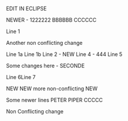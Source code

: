 EDIT IN ECLIPSE

NEWER - 1222222 BBBBBB CCCCCC

Line 1

Another non conflicting change

Line 1a
Line 1b
Line 2 - NEW
Line 4 - 444
Line 5

Some changes here - SECONDE

Line 6Line 7

NEW
NEW more non-conflicting
NEW

Some newer lines
PETER PIPER CCCCC

Non Conflicting change
